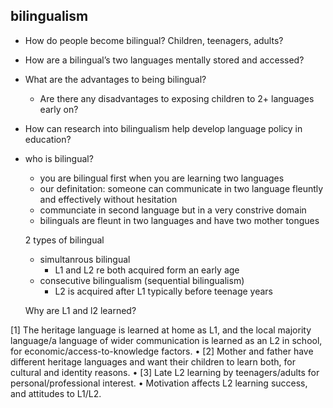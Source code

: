 ## bilingualism
- How do people become bilingual? Children, teenagers, adults?
- How are a bilingual’s two languages mentally stored and accessed?
- What are the advantages to being bilingual?
  - Are there any disadvantages to exposing children to 2+ languages early on?
- How can research into bilingualism help develop language policy in education?

- who is bilingual?
  - you are bilingual first when you are learning two languages
  - our definitation: someone can communicate in two language fleuntly and effectively without hesitation
  - communciate in second language but in a very constrive domain
  - bilinguals are fleunt in two languages and have two mother tongues
 
  2 types of bilingual
  - simultanrous bilingual
    - L1 and L2 re both acquired form an early age
  - consecutive bilingualism (sequential bilingualism)
    - L2 is acquired after L1 typically before teenage years
   
  Why are L1 and l2 learned?

[1] The heritage language is learned at home as L1, and the local majority language/a language of wider communication is learned as an L2 in school, for economic/access-to-knowledge factors.
• [2] Mother and father have different heritage languages and want their children to learn both, for cultural and identity reasons.
• [3] Late L2 learning by teenagers/adults for personal/professional interest.
• Motivation affects L2 learning success, and attitudes to L1/L2.
